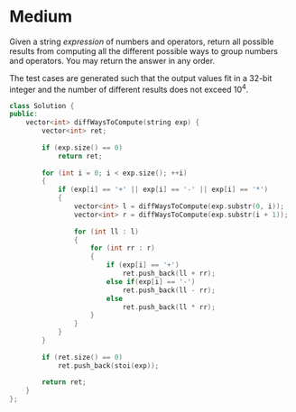 # Medium

Given a string $expression$ of numbers and operators, return all possible results from computing all the different possible ways to group numbers and operators. You may return the answer in any order.

The test cases are generated such that the output values fit in a 32-bit integer and the number of different results does not exceed $10^4$.

```cpp
class Solution {
public:
    vector<int> diffWaysToCompute(string exp) {
        vector<int> ret;
        
        if (exp.size() == 0)
            return ret;
        
        for (int i = 0; i < exp.size(); ++i)
        {
            if (exp[i] == '+' || exp[i] == '-' || exp[i] == '*')
            {
                vector<int> l = diffWaysToCompute(exp.substr(0, i));
                vector<int> r = diffWaysToCompute(exp.substr(i + 1));
                
                for (int ll : l)
                {
                    for (int rr : r)
                    {
                        if (exp[i] == '+')
                            ret.push_back(ll + rr);
                        else if(exp[i] == '-')
                            ret.push_back(ll - rr);
                        else
                            ret.push_back(ll * rr);
                    }
                }
            }
        }
        
        if (ret.size() == 0)
            ret.push_back(stoi(exp));
        
        return ret;
    }
};
```
